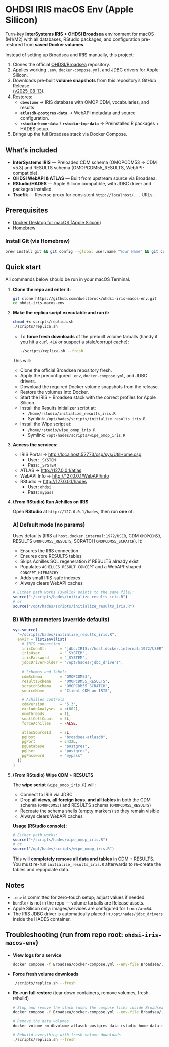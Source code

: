 # OHDSI IRIS macOS Env (Apple Silicon)

Turn-key **InterSystems IRIS + OHDSI Broadsea** environment for macOS (M1/M2) with all databases, RStudio packages, and configuration pre-restored from **saved Docker volumes**.

Instead of setting up Broadsea and IRIS manually, this project:

1. Clones the official [OHDSI/Broadsea](https://github.com/OHDSI/Broadsea) repository.
2. Applies working `.env`, `docker-compose.yml`, and JDBC drivers for Apple Silicon.
3. Downloads pre-built **volume snapshots** from this repository’s GitHub Release  
   ([v2025-08-13](https://github.com/dwellbrock/ohdsi-iris-macos-env/releases/tag/v2025-08-13)).
4. Restores:
   - **`dbvolume`** → IRIS database with OMOP CDM, vocabularies, and results.
   - **`atlasdb-postgres-data`** → WebAPI metadata and source configuration.
   - **`rstudio-home-data`** / **`rstudio-tmp-data`** → Preinstalled R packages + HADES setup.
5. Brings up the full Broadsea stack via Docker Compose.

## What’s included
- **InterSystems IRIS** — Preloaded CDM schema (OMOPCDM53 → CDM v5.3) and RESULTS schema (OMOPCDM55_RESULTS, WebAPI-compatible).
- **OHDSI WebAPI & ATLAS** — Built from upstream source via Broadsea.
- **RStudio/HADES** — Apple Silicon compatible, with JDBC driver and packages installed.
- **Traefik** — Reverse proxy for consistent `http://localhost/...` URLs.

## Prerequisites
- [Docker Desktop for macOS (Apple Silicon)](https://www.docker.com/products/docker-desktop/)
- [Homebrew](https://brew.sh/)

### Install Git (via Homebrew)
```bash
brew install git && git config --global user.name "Your Name" && git config --global user.email "you@example.com" && git config --global init.defaultBranch main && git config --global color.ui auto && git config --list
```

## Quick start

All commands below should be run in your macOS Terminal.

1. **Clone the repo and enter it:**
   ```bash
   git clone https://github.com/dwellbrock/ohdsi-iris-macos-env.git
   cd ohdsi-iris-macos-env
   ```

2. **Make the replica script executable and run it:**
   ```bash
   chmod +x scripts/replica.sh
   ./scripts/replica.sh
   ```
   - To **force fresh downloads** of the prebuilt volume tarballs (handy if you hit a `curl 416` or suspect a stale/corrupt cache):
     ```bash
     ./scripts/replica.sh --fresh
     ```

   This will:
   - Clone the official Broadsea repository fresh.
   - Apply the preconfigured `.env`, `docker-compose.yml`, and JDBC drivers.
   - Download the required Docker volume snapshots from the release.
   - Restore the volumes into Docker.
   - Start the IRIS + Broadsea stack with the correct profiles for Apple Silicon.
   - Install the Results initializer script at:
     - `/home/rstudio/initialize_results_iris.R`
     - Symlink: `/opt/hades/scripts/initialize_results_iris.R`
   - Install the Wipe script at:
     - `/home/rstudio/wipe_omop_iris.R`
     - Symlink: `/opt/hades/scripts/wipe_omop_iris.R`

3. **Access the services:**
   - IRIS Portal → <http://localhost:52773/csp/sys/UtilHome.csp>  
     - User: `_SYSTEM`  
     - Pass: `_SYSTEM`
   - ATLAS → <http://127.0.0.1/atlas>  
   - WebAPI Info → <http://127.0.0.1/WebAPI/info>  
   - RStudio → <http://127.0.0.1/hades>  
     - User: `ohdsi`  
     - Pass: `mypass`

4. **(From RStudio) Run Achilles on IRIS**

   Open **RStudio** at `http://127.0.0.1/hades`, then run **one** of:

   ### A) Default mode (no params)
   Uses defaults (IRIS at `host.docker.internal:1972/USER`, CDM `OMOPCDM53`, RESULTS `OMOPCDM55_RESULTS`, SCRATCH `OMOPCDM55_SCRATCH`). It:
   - Ensures the IRIS connection
   - Ensures core RESULTS tables
   - Skips Achilles SQL regeneration if RESULTS already exist
   - Populates `ACHILLES_RESULT_CONCEPT` and a WebAPI-shaped `CONCEPT_HIERARCHY`
   - Adds small IRIS-safe indexes
   - Always clears WebAPI caches

   ```r
   # Either path works (symlink points to the same file):
   source("~/scripts/hades/initialize_results_iris.R")
   # or
   source("/opt/hades/scripts/initialize_results_iris.R")
   ```

   ### B) With parameters (override defaults)
   ```r
   sys.source(
     "~/scripts/hades/initialize_results_iris.R",
     envir = list2env(list(
       # IRIS connection
       irisConnStr      = "jdbc:IRIS://host.docker.internal:1972/USER",
       irisUser         = "_SYSTEM",
       irisPassword     = "_SYSTEM",
       jdbcDriverFolder = "/opt/hades/jdbc_drivers",

       # Schemas and labels
       cdmSchema        = "OMOPCDM53",
       resultsSchema    = "OMOPCDM55_RESULTS",
       scratchSchema    = "OMOPCDM55_SCRATCH",
       sourceName       = "Client CDM on IRIS",

       # Achilles controls
       cdmVersion       = "5.3",
       excludeAnalyses  = c(802),
       numThreads       = 1L,
       smallCellCount   = 5L,
       forceAchilles    = FALSE,

       atlasSourceId    = 2L,
       pgHost           = "broadsea-atlasdb",
       pgPort           = 5432L,
       pgDatabase       = "postgres",
       pgUser           = "postgres",
       pgPassword       = "mypass"
     ))
   )
   ```

5. **(From RStudio) Wipe CDM + RESULTS**

   The **wipe script** (`wipe_omop_iris.R`) will:
   - Connect to IRIS via JDBC
   - Drop **all views, all foreign keys, and all tables** in both the CDM schema (`OMOPCDM53`) and RESULTS schema (`OMOPCDM55_RESULTS`)
   - Recreate the schema shells (empty markers) so they remain visible
   - Always clears WebAPI caches

   **Usage (RStudio console):**
   ```r
   # Either path works:
   source("~/scripts/hades/wipe_omop_iris.R")
   # or
   source("/opt/hades/scripts/wipe_omop_iris.R")
   ```

   This will **completely remove all data and tables** in CDM + RESULTS.  
   You must re-run `initialize_results_iris.R` afterwards to re-create the tables and repopulate data.

## Notes
- `.env` is committed for zero-touch setup; adjust values if needed.
- `bundle/` is not in the repo — volume tarballs are Release assets.
- Apple Silicon only: images/services are configured for `linux/arm64`.
- The IRIS JDBC driver is automatically placed in `/opt/hades/jdbc_drivers` inside the HADES container.

## Troubleshooting (run from repo root: `ohdsi-iris-macos-env`)
- **View logs for a service**
  ```bash
  docker compose -f Broadsea/docker-compose.yml --env-file Broadsea/.env logs -f <service-name>
  ```
- **Force fresh volume downloads**
  ```bash
  ./scripts/replica.sh --fresh
  ```
- **Re-run full restore** (tear down containers, remove volumes, fresh rebuild)
  ```bash
  # Stop and remove the stack (uses the compose files inside Broadsea/)
  docker compose -f Broadsea/docker-compose.yml --env-file Broadsea/.env down

  # Remove the data volumes
  docker volume rm dbvolume atlasdb-postgres-data rstudio-home-data rstudio-tmp-data rstudio-rsite-data

  # Rebuild everything with fresh volume downloads
  ./scripts/replica.sh --fresh
  ```
